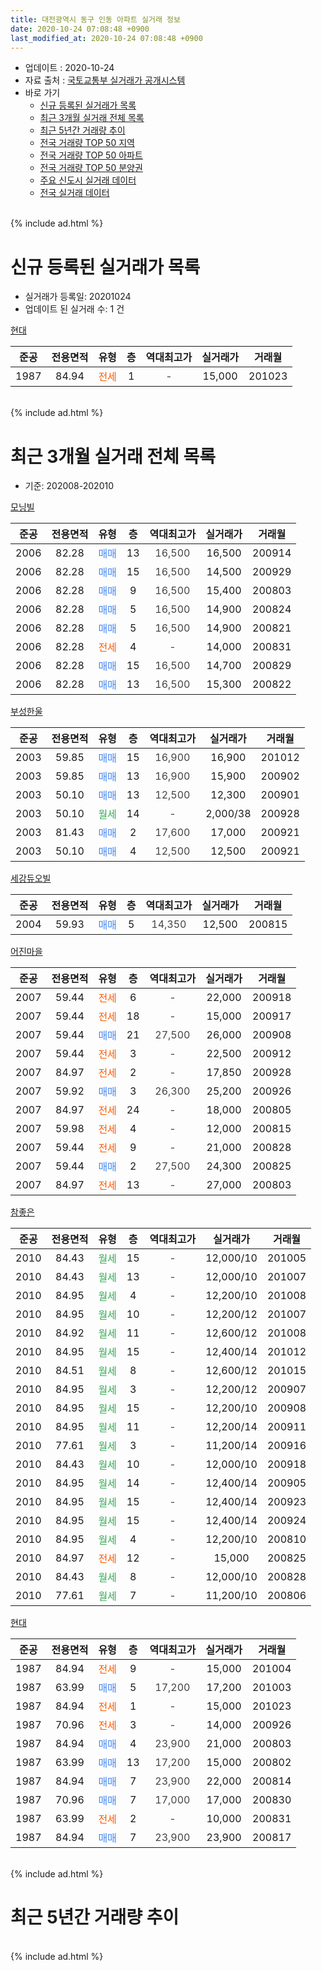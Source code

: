 ```yaml
---
title: 대전광역시 동구 인동 아파트 실거래 정보
date: 2020-10-24 07:08:48 +0900
last_modified_at: 2020-10-24 07:08:48 +0900
---
```


* 업데이트 : 2020-10-24
* 자료 출처 : [국토교통부 실거래가 공개시스템](http://rt.molit.go.kr)
* 바로 가기
    * [신규 등록된 실거래가 목록](#신규-등록된-실거래가-목록)
    * [최근 3개월 실거래 전체 목록](#최근-3개월-실거래-전체-목록)
    * [최근 5년간 거래량 추이](#최근-5년간-거래량-추이)
    * [전국 거래량 TOP 50 지역](https://inasie.github.io/apt-trade-info/최근-3개월-전국에서-가장-거래가-많이-발생한-지역)
    * [전국 거래량 TOP 50 아파트](https://inasie.github.io/apt-trade-info/최근-3개월-전국에서-가장-거래가-많이-발생한-아파트)
    * [전국 거래량 TOP 50 분양권](https://inasie.github.io/apt-trade-info/최근-3개월-전국에서-가장-거래가-많이-발생한-분양권)
    * [주요 신도시 실거래 데이터](https://inasie.github.io/apt-trade-info/주요-신도시)
    * [전국 실거래 데이터](https://inasie.github.io/apt-trade-info/전국)
<br>
{% include ad.html %}
<br>

# 신규 등록된 실거래가 목록
* 실거래가 등록일: 20201024
* 업데이트 된 실거래 수: 1 건


[현대](https://search.naver.com/search.naver?query=%EB%8C%80%EC%A0%84%EA%B4%91%EC%97%AD%EC%8B%9C+%EB%8F%99%EA%B5%AC+%EC%9D%B8%EB%8F%99+%ED%98%84%EB%8C%80)

|준공|전용면적|유형|층|역대최고가|실거래가|거래월|
|:---:|:---:|:---:|:---:|:---:|:---:|:---:|
|1987|84.94|<span style="color:#ff5a00">전세</span>|1|<span style="color:#444444">-</span>|15,000|201023|


<br>
{% include ad.html %}
<br>

# 최근 3개월 실거래 전체 목록
* 기준: 202008-202010


[모닝빌](https://search.naver.com/search.naver?query=%EB%8C%80%EC%A0%84%EA%B4%91%EC%97%AD%EC%8B%9C+%EB%8F%99%EA%B5%AC+%EC%9D%B8%EB%8F%99+%EB%AA%A8%EB%8B%9D%EB%B9%8C)

|준공|전용면적|유형|층|역대최고가|실거래가|거래월|
|:---:|:---:|:---:|:---:|:---:|:---:|:---:|
|2006|82.28|<span style="color:#4285f3">매매</span>|13|<span style="color:#444444">16,500</span>|16,500|200914|
|2006|82.28|<span style="color:#4285f3">매매</span>|15|<span style="color:#444444">16,500</span>|14,500|200929|
|2006|82.28|<span style="color:#4285f3">매매</span>|9|<span style="color:#444444">16,500</span>|15,400|200803|
|2006|82.28|<span style="color:#4285f3">매매</span>|5|<span style="color:#444444">16,500</span>|14,900|200824|
|2006|82.28|<span style="color:#4285f3">매매</span>|5|<span style="color:#444444">16,500</span>|14,900|200821|
|2006|82.28|<span style="color:#ff5a00">전세</span>|4|<span style="color:#444444">-</span>|14,000|200831|
|2006|82.28|<span style="color:#4285f3">매매</span>|15|<span style="color:#444444">16,500</span>|14,700|200829|
|2006|82.28|<span style="color:#4285f3">매매</span>|13|<span style="color:#444444">16,500</span>|15,300|200822|

[부성한울](https://search.naver.com/search.naver?query=%EB%8C%80%EC%A0%84%EA%B4%91%EC%97%AD%EC%8B%9C+%EB%8F%99%EA%B5%AC+%EC%9D%B8%EB%8F%99+%EB%B6%80%EC%84%B1%ED%95%9C%EC%9A%B8)

|준공|전용면적|유형|층|역대최고가|실거래가|거래월|
|:---:|:---:|:---:|:---:|:---:|:---:|:---:|
|2003|59.85|<span style="color:#4285f3">매매</span>|15|<span style="color:#444444">16,900</span>|16,900|201012|
|2003|59.85|<span style="color:#4285f3">매매</span>|13|<span style="color:#444444">16,900</span>|15,900|200902|
|2003|50.10|<span style="color:#4285f3">매매</span>|13|<span style="color:#444444">12,500</span>|12,300|200901|
|2003|50.10|<span style="color:#34a853">월세</span>|14|<span style="color:#444444">-</span>|2,000/38|200928|
|2003|81.43|<span style="color:#4285f3">매매</span>|2|<span style="color:#444444">17,600</span>|17,000|200921|
|2003|50.10|<span style="color:#4285f3">매매</span>|4|<span style="color:#444444">12,500</span>|12,500|200921|

[세강듀오빌](https://search.naver.com/search.naver?query=%EB%8C%80%EC%A0%84%EA%B4%91%EC%97%AD%EC%8B%9C+%EB%8F%99%EA%B5%AC+%EC%9D%B8%EB%8F%99+%EC%84%B8%EA%B0%95%EB%93%80%EC%98%A4%EB%B9%8C)

|준공|전용면적|유형|층|역대최고가|실거래가|거래월|
|:---:|:---:|:---:|:---:|:---:|:---:|:---:|
|2004|59.93|<span style="color:#4285f3">매매</span>|5|<span style="color:#444444">14,350</span>|12,500|200815|

[어진마을](https://search.naver.com/search.naver?query=%EB%8C%80%EC%A0%84%EA%B4%91%EC%97%AD%EC%8B%9C+%EB%8F%99%EA%B5%AC+%EC%9D%B8%EB%8F%99+%EC%96%B4%EC%A7%84%EB%A7%88%EC%9D%84)

|준공|전용면적|유형|층|역대최고가|실거래가|거래월|
|:---:|:---:|:---:|:---:|:---:|:---:|:---:|
|2007|59.44|<span style="color:#ff5a00">전세</span>|6|<span style="color:#444444">-</span>|22,000|200918|
|2007|59.44|<span style="color:#ff5a00">전세</span>|18|<span style="color:#444444">-</span>|15,000|200917|
|2007|59.44|<span style="color:#4285f3">매매</span>|21|<span style="color:#444444">27,500</span>|26,000|200908|
|2007|59.44|<span style="color:#ff5a00">전세</span>|3|<span style="color:#444444">-</span>|22,500|200912|
|2007|84.97|<span style="color:#ff5a00">전세</span>|2|<span style="color:#444444">-</span>|17,850|200928|
|2007|59.92|<span style="color:#4285f3">매매</span>|3|<span style="color:#444444">26,300</span>|25,200|200926|
|2007|84.97|<span style="color:#ff5a00">전세</span>|24|<span style="color:#444444">-</span>|18,000|200805|
|2007|59.98|<span style="color:#ff5a00">전세</span>|4|<span style="color:#444444">-</span>|12,000|200815|
|2007|59.44|<span style="color:#ff5a00">전세</span>|9|<span style="color:#444444">-</span>|21,000|200828|
|2007|59.44|<span style="color:#4285f3">매매</span>|2|<span style="color:#444444">27,500</span>|24,300|200825|
|2007|84.97|<span style="color:#ff5a00">전세</span>|13|<span style="color:#444444">-</span>|27,000|200803|

[참좋은](https://search.naver.com/search.naver?query=%EB%8C%80%EC%A0%84%EA%B4%91%EC%97%AD%EC%8B%9C+%EB%8F%99%EA%B5%AC+%EC%9D%B8%EB%8F%99+%EC%B0%B8%EC%A2%8B%EC%9D%80)

|준공|전용면적|유형|층|역대최고가|실거래가|거래월|
|:---:|:---:|:---:|:---:|:---:|:---:|:---:|
|2010|84.43|<span style="color:#34a853">월세</span>|15|<span style="color:#444444">-</span>|12,000/10|201005|
|2010|84.43|<span style="color:#34a853">월세</span>|13|<span style="color:#444444">-</span>|12,000/10|201007|
|2010|84.95|<span style="color:#34a853">월세</span>|4|<span style="color:#444444">-</span>|12,200/10|201008|
|2010|84.95|<span style="color:#34a853">월세</span>|10|<span style="color:#444444">-</span>|12,200/12|201007|
|2010|84.92|<span style="color:#34a853">월세</span>|11|<span style="color:#444444">-</span>|12,600/12|201008|
|2010|84.95|<span style="color:#34a853">월세</span>|15|<span style="color:#444444">-</span>|12,400/14|201012|
|2010|84.51|<span style="color:#34a853">월세</span>|8|<span style="color:#444444">-</span>|12,600/12|201015|
|2010|84.95|<span style="color:#34a853">월세</span>|3|<span style="color:#444444">-</span>|12,200/12|200907|
|2010|84.95|<span style="color:#34a853">월세</span>|15|<span style="color:#444444">-</span>|12,200/10|200908|
|2010|84.95|<span style="color:#34a853">월세</span>|11|<span style="color:#444444">-</span>|12,200/14|200911|
|2010|77.61|<span style="color:#34a853">월세</span>|3|<span style="color:#444444">-</span>|11,200/14|200916|
|2010|84.43|<span style="color:#34a853">월세</span>|10|<span style="color:#444444">-</span>|12,000/10|200918|
|2010|84.95|<span style="color:#34a853">월세</span>|14|<span style="color:#444444">-</span>|12,400/14|200905|
|2010|84.95|<span style="color:#34a853">월세</span>|15|<span style="color:#444444">-</span>|12,400/14|200923|
|2010|84.95|<span style="color:#34a853">월세</span>|15|<span style="color:#444444">-</span>|12,400/14|200924|
|2010|84.95|<span style="color:#34a853">월세</span>|4|<span style="color:#444444">-</span>|12,200/10|200810|
|2010|84.97|<span style="color:#ff5a00">전세</span>|12|<span style="color:#444444">-</span>|15,000|200825|
|2010|84.43|<span style="color:#34a853">월세</span>|8|<span style="color:#444444">-</span>|12,000/10|200828|
|2010|77.61|<span style="color:#34a853">월세</span>|7|<span style="color:#444444">-</span>|11,200/10|200806|


<script async src="//pagead2.googlesyndication.com/pagead/js/adsbygoogle.js"></script>
<!-- 기본 -->
<ins class="adsbygoogle"
     style="display:block"
     data-ad-client="ca-pub-2446590836940007"
     data-ad-slot="1659523306"
     data-ad-format="auto"
     data-full-width-responsive="true"></ins>
<script>
(adsbygoogle = window.adsbygoogle || []).push({});
</script>


[현대](https://search.naver.com/search.naver?query=%EB%8C%80%EC%A0%84%EA%B4%91%EC%97%AD%EC%8B%9C+%EB%8F%99%EA%B5%AC+%EC%9D%B8%EB%8F%99+%ED%98%84%EB%8C%80)

|준공|전용면적|유형|층|역대최고가|실거래가|거래월|
|:---:|:---:|:---:|:---:|:---:|:---:|:---:|
|1987|84.94|<span style="color:#ff5a00">전세</span>|9|<span style="color:#444444">-</span>|15,000|201004|
|1987|63.99|<span style="color:#4285f3">매매</span>|5|<span style="color:#444444">17,200</span>|17,200|201003|
|1987|84.94|<span style="color:#ff5a00">전세</span>|1|<span style="color:#444444">-</span>|15,000|201023|
|1987|70.96|<span style="color:#ff5a00">전세</span>|3|<span style="color:#444444">-</span>|14,000|200926|
|1987|84.94|<span style="color:#4285f3">매매</span>|4|<span style="color:#444444">23,900</span>|21,000|200803|
|1987|63.99|<span style="color:#4285f3">매매</span>|13|<span style="color:#444444">17,200</span>|15,000|200802|
|1987|84.94|<span style="color:#4285f3">매매</span>|7|<span style="color:#444444">23,900</span>|22,000|200814|
|1987|70.96|<span style="color:#4285f3">매매</span>|7|<span style="color:#444444">17,000</span>|17,000|200830|
|1987|63.99|<span style="color:#ff5a00">전세</span>|2|<span style="color:#444444">-</span>|10,000|200831|
|1987|84.94|<span style="color:#4285f3">매매</span>|7|<span style="color:#444444">23,900</span>|23,900|200817|


<br>
{% include ad.html %}
<br>

# 최근 5년간 거래량 추이


<div style="width:100%;">
    <canvas id="deal_progress" height="200"></canvas>
</div>

<script>
new Chart(document.getElementById("deal_progress"), {
    type: 'line',
    data: {
        labels: ['201510','201511','201512','201601','201602','201603','201604','201605','201606','201607','201608','201609','201610','201611','201612','201701','201702','201703','201704','201705','201706','201707','201708','201709','201710','201711','201712','201801','201802','201803','201804','201805','201806','201807','201808','201809','201810','201811','201812','201901','201902','201903','201904','201905','201906','201907','201908','201909','201910','201911','201912','202001','202002','202003','202004','202005','202006','202007','202008','202009','202010'],
        datasets: [{
            label: '매매',
            pointRadius: 1,
            data: [9, 15, 11, 13, 7, 19, 14, 9, 15, 10, 11, 14, 23, 7, 8, 11, 15, 13, 8, 18, 6, 11, 17, 8, 8, 1, 8, 8, 11, 16, 14, 15, 11, 5, 8, 16, 11, 11, 16, 15, 7, 6, 16, 10, 16, 19, 27, 21, 28, 38, 20, 20, 29, 19, 15, 27, 13, 8, 12, 8, 2],
            borderColor: "rgba(255, 201, 14, 1)",
            backgroundColor: "rgba(255, 201, 14, 0.5)",
            fill: false,
            lineTension: 0
        },{
            label: '전월세',
            pointRadius: 1,
            data: [26, 19, 27, 27, 23, 22, 24, 8, 11, 12, 15, 18, 23, 10, 11, 16, 24, 24, 26, 11, 19, 13, 11, 14, 16, 14, 17, 18, 15, 17, 21, 16, 13, 16, 10, 10, 19, 12, 13, 26, 15, 26, 26, 12, 20, 17, 19, 19, 20, 13, 26, 24, 35, 25, 15, 21, 20, 7, 10, 14, 9],
            borderColor: "rgba(0, 141, 185, 1)",
            backgroundColor: "rgba(0, 141, 185, 0.5)",
            fill: false,
            lineTension: 0
        }
        ]
    },
    options: {
        responsive: true,
        title: {
            display: false
        },
        tooltips: {
            mode: 'index',
            intersect: false
        },
        hover: {
            mode: 'nearest',
            intersect: true
        },
        scales: {
            xAxes: [{
                display: true,
                scaleLabel: {
                    display: true,
                    labelString: '년/월'
                }
            }],
            yAxes: [{
                display: true,
                ticks: {
                    suggestedMin: 0,
                },
                scaleLabel: {
                    display: true,
                    labelString: '실거래 수'
                }
            }]
        }
    }
});

</script>


<br>
{% include ad.html %}
<br>

